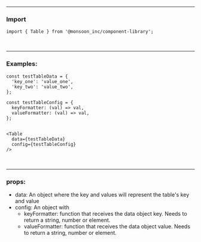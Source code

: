 ------

### Import

```
import { Table } from '@monsoon_inc/component-library';
```
&nbsp;

-------

### Examples:
```
const testTableData = {
  'key_one': 'value_one',
  'key_two': 'value_two',
};

const testTableConfig = {
  keyFormatter: (val) => val,
  valueFormatter: (val) => val,
};


<Table
  data={testTableData}
  config={testTableConfig}
/>
```
&nbsp;

-------

### props:
- data: An object where the key and values will represent the table's key and value
- config: An object with
  - keyFormatter: function that receives the data object key. Needs to return a string, number or element.
  - valueFormatter: function that receives the data object value. Needs to return a string, number or element.

